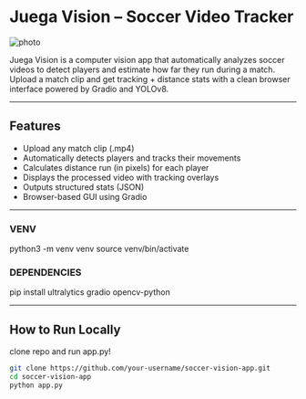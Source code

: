 # Juega Vision – Soccer Video Tracker

![photo](<Screenshot 2025-04-16 at 3.56.43 PM.png>)

Juega Vision is a computer vision app that automatically analyzes soccer videos to detect players and estimate how far they run during a match. Upload a match clip and get tracking + distance stats with a clean browser interface powered by Gradio and YOLOv8.

---

## Features

-  Upload any match clip (.mp4)
-  Automatically detects players and tracks their movements
-  Calculates distance run (in pixels) for each player
-  Displays the processed video with tracking overlays
-  Outputs structured stats (JSON)
-  Browser-based GUI using Gradio

---

### VENV

python3 -m venv venv
source venv/bin/activate

### DEPENDENCIES

pip install ultralytics gradio opencv-python

---

## How to Run Locally

clone repo and run app.py!

```bash
git clone https://github.com/your-username/soccer-vision-app.git
cd soccer-vision-app
python app.py

